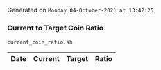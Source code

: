 Generated on `Monday 04-October-2021 at 13:42:25`

### Current to Target Coin Ratio
`current_coin_ratio.sh`

Date|Current|Target|Ratio
---|---|---|---
